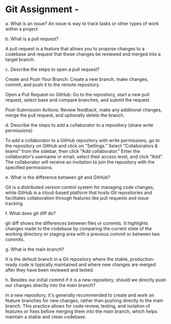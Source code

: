 # Git Assignment - <Your git_assignment>
 
a. What is an issue?
An issue is way to track tasks or other types of work within a project

b. What is a pull request?

A pull request is a feature that allows you to propose changes to a codebase and request that those changes be reviewed and merged into a target branch.

c. Describe the steps to open a pull request?

Create and Push Your Branch: Create a new branch, make changes, commit, and push it to the remote repository.

Open a Pull Request on GitHub: Go to the repository, start a new pull request, select base and compare branches, and submit the request.

Post-Submission Actions: Review feedback, make any additional changes, merge the pull request, and optionally delete the branch.

d. Describe the steps to add a collaborator to a repository (share write permissions)

To add a collaborator to a GitHub repository with write permissions, go to the repository on GitHub and click on "Settings." Select "Collaborators & teams" from the sidebar, then click "Add collaborator." Enter the collaborator’s username or email, select their access level, and click "Add". The collaborator will receive an invitation to join the repository with the specified permissions.

e. What is the difference between git and GitHub?

Git is a distributed version control system for managing code changes, while GitHub is a cloud-based platform that hosts Git repositories and facilitates collaboration through features like pull requests and issue tracking.

f. What does git diff do?

git diff shows the differences between files or commits. It highlights changes made to the codebase by comparing the current state of the working directory or staging area with a previous commit or between two commits.

g. What is the main branch?

It is the default branch in a Git repository where the stable, production-ready code is typically maintained and where new changes are merged after they have been reviewed and tested.

h. Besides our initial commit if it is a new repository, should we directly push our changes directly into the main branch?

In a new repository, it's generally recommended to create and work on feature branches for new changes, rather than pushing directly to the main branch. This practice allows for code review, testing, and isolation of features or fixes before merging them into the main branch, which helps maintain a stable and clean codebase.
